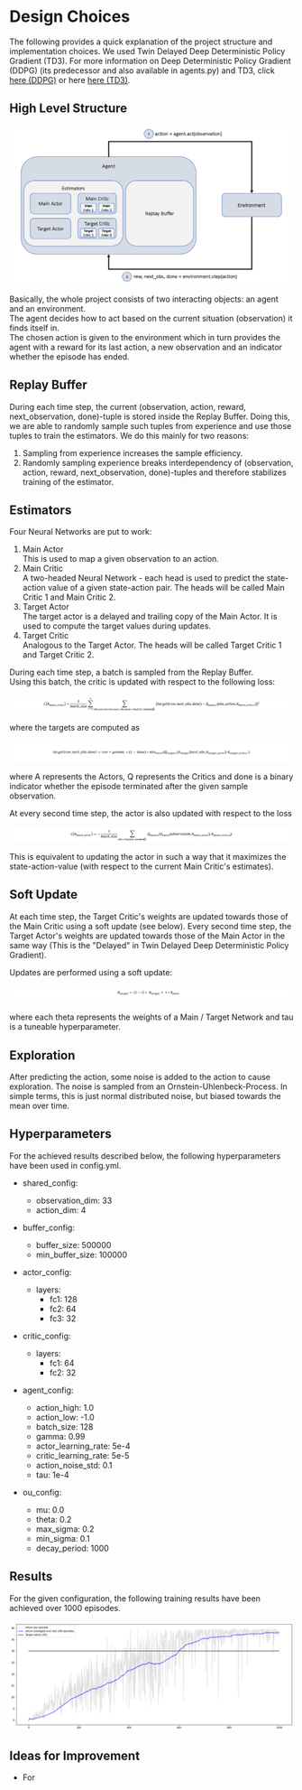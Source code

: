 # Design Choices
The following provides a quick explanation of the project structure and implementation choices.
We used Twin Delayed Deep Deterministic Policy Gradient (TD3). For more information on Deep Deterministic Policy 
Gradient (DDPG) (its predecessor and also available in agents.py) and TD3, click 
[here (DDPG)](https://towardsdatascience.com/deep-deterministic-policy-gradients-explained-2d94655a9b7b)
or here [here (TD3)](https://towardsdatascience.com/td3-learning-to-run-with-ai-40dfc512f93).

## High Level Structure
![High Level Structure](images/structure.PNG)

Basically, the whole project consists of two interacting objects: an agent and an environment.  
The agent decides how to act based on the current situation (observation) it finds itself in.  
The chosen action is given to the environment which in turn provides the agent with a reward for
its last action, a new observation and an indicator whether the episode has ended.

## Replay Buffer
During each time step, the current (observation, action, reward, next_observation, done)-tuple is 
stored inside the Replay Buffer. Doing this, we are able to randomly sample such tuples from experience
and use those tuples to train the estimators. We do this mainly for two reasons:
1. Sampling from experience increases the sample efficiency.
2. Randomly sampling experience breaks interdependency of (observation, action, reward, next_observation, done)-tuples
   and therefore stabilizes training of the estimator.
   
## Estimators

Four Neural Networks are put to work:
1. Main Actor  
   This is used to map a given observation to an action.
2. Main Critic  
   A two-headed Neural Network - each head is used to predict the state-action value of a given state-action pair.
   The heads will be called Main Critic 1 and Main Critic 2.
3. Target Actor  
   The target actor is a delayed and trailing copy of the Main Actor. It is used to compute the target values during
   updates.
4. Target Critic  
   Analogous to the Target Actor. The heads will be called Target Critic 1 and Target Critic 2.
   
During each time step, a batch is sampled from the Replay Buffer.  
Using this batch, the critic is updated with respect to the following loss:  
<br>
![critic loss](images/critic_loss.PNG)
<br>

where the targets are computed as  
<br>
![targets](images/target.PNG)
<br>

where A represents the Actors, Q represents the Critics and done is a binary indicator whether the episode terminated
after the given sample observation.

At every second time step, the actor is also updated with respect to the loss  
<br>
![actor loss](images/actor_loss.PNG)
<br>

This is equivalent to updating the actor in such a way that it maximizes the state-action-value (with respect to the 
current Main Critic's estimates).


## Soft Update

At each time step, the Target Critic's weights are updated towards those of the Main Critic using a soft update 
(see below). Every second time step, the Target Actor's weights are updated towards those of the Main Actor in the same 
way (This is the "Delayed" in Twin Delayed Deep Deterministic Policy Gradient).  

Updates are performed using a soft update:
<br>

![soft update](images/soft_update.PNG)
<br>

where each theta represents the weights of a Main / Target Network and tau is a tuneable hyperparameter.

## Exploration

After predicting the action, some noise is added to the action to cause exploration.
The noise is sampled from an Ornstein-Uhlenbeck-Process. In simple terms, this is just normal distributed noise, 
but biased towards the mean over time.

## Hyperparameters

For the achieved results described below, the following hyperparameters have been used in config.yml.

- shared_config:  
   - observation_dim: 33  
   - action_dim: 4  
 
- buffer_config:  
   - buffer_size: 500000  
   - min_buffer_size: 100000  
 
- actor_config:
   - layers:  
      - fc1: 128  
      - fc2: 64  
      - fc3: 32 

- critic_config:
   - layers:
      - fc1: 64
      - fc2: 32

- agent_config:
   - action_high: 1.0  
   - action_low: -1.0  
   - batch_size: 128  
   - gamma: 0.99  
   - actor_learning_rate: 5e-4  
   - critic_learning_rate: 5e-5  
   - action_noise_std: 0.1  
  - tau: 1e-4  

- ou_config:
   - mu: 0.0
   - theta: 0.2
   - max_sigma: 0.2
   - min_sigma: 0.1
   - decay_period: 1000

## Results

For the given configuration, the following training results have been achieved over 1000 episodes.  
<br>
![results](images/results.PNG)
<br>  

## Ideas for Improvement
- For 